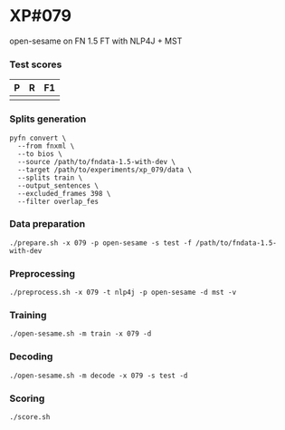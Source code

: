 # XP\#079

open-sesame on FN 1.5 FT with NLP4J + MST

### Test scores
| P | R | F1 |
| --- | --- | --- |
|  |  |  |

### Splits generation
```
pyfn convert \
  --from fnxml \
  --to bios \
  --source /path/to/fndata-1.5-with-dev \
  --target /path/to/experiments/xp_079/data \
  --splits train \
  --output_sentences \
  --excluded_frames 398 \
  --filter overlap_fes
```

### Data preparation
```
./prepare.sh -x 079 -p open-sesame -s test -f /path/to/fndata-1.5-with-dev
```

### Preprocessing
```
./preprocess.sh -x 079 -t nlp4j -p open-sesame -d mst -v
```

### Training
```
./open-sesame.sh -m train -x 079 -d
```

### Decoding
```
./open-sesame.sh -m decode -x 079 -s test -d
```

### Scoring
```
./score.sh
```
